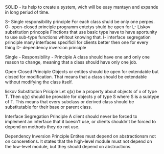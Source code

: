 SOLID - its help to create a system, wich will be easy mantayn and expande in long periud of time.

S- Single responsibility principle
 For each class shuld be only one perpes.
O- open-closed principle
programm entetys shuld be open for
L- Liskov substitution princople
Finctions that use basic type have to have aportunity to use sub-type functions whitout knowing that.
I- interface segregation principle
many interfaces specificli for clients better then one for every thing
D- dependency inversion principle


Single - Responsibility - Principle 
A class should have one and only one reason to change, meaning that a class should have only one job.

Open-Closed Principle 
Objects or entites should be open for extendable but closed for modification. 
That means that a class should be extendable without  modifying the class itself.

liskov Substitution Priciple
Let q(x) be a property about objects of x of type T. Then q(y) should be provable for objects y of type S where S is a subtype of T.
This means that every subclass or derived class should be substitutable for their base or parent class.

Interface Segregation Principle 
A client should never be forced to implement an interface that it boesn't use, or clients shouldn't be forced to depend on methods  they do not use.

Dependency Inversion Principle 
Entites must depend on abstractionsm not on conceretions. It states that the high-level module must not depend on the low-level module, but they should depend on abstructions.
